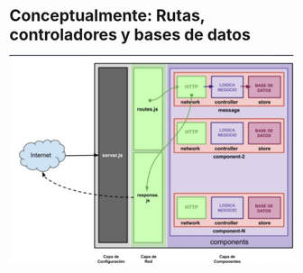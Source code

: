 # Conceptualmente: Rutas, controladores y bases de datos

![Esquema-conceptual-de-división-de-responsabilidades](../archivos/rutas-controladores-y-bases-de-datos.png)
